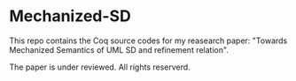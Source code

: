 Mechanized-SD
=============
This repo contains the Coq source codes for my reasearch paper: "Towards Mechanized Semantics of UML SD and refinement relation".

The paper is under reviewed. All rights reserverd.